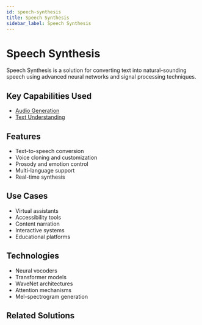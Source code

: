 ```yaml
---
id: speech-synthesis
title: Speech Synthesis
sidebar_label: Speech Synthesis
---
```


# Speech Synthesis

Speech Synthesis is a solution for converting text into natural-sounding speech using advanced neural networks and signal processing techniques.

## Key Capabilities Used

- [Audio Generation](../capabilities/audio-generation)
- [Text Understanding](../capabilities/text-understanding)

## Features

- Text-to-speech conversion
- Voice cloning and customization
- Prosody and emotion control
- Multi-language support
- Real-time synthesis

## Use Cases

- Virtual assistants
- Accessibility tools
- Content narration
- Interactive systems
- Educational platforms

## Technologies

- Neural vocoders
- Transformer models
- WaveNet architectures
- Attention mechanisms
- Mel-spectrogram generation

## Related Solutions
